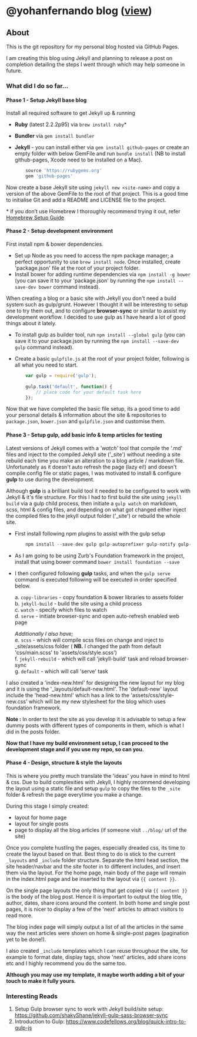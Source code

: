@yohanfernando blog ([view](http://yohanfernando.github.io/))
==================


## About

This is the git repository for my personal blog hosted via GitHub Pages.  

I am creating this blog using Jekyll and planning to release a post on completion detailing the 
steps I went through which may help someone in future.  

### What did I do so far…

#### Phase 1 - Setup Jekyll base blog

Install all required software to get Jekyll up & running  

* **Ruby** (latest 2.2.2p95) via `brew install ruby`*  
* **Bundler** via `gem install bundler`
* **Jekyll** - you can install either via `gem install github-pages` or create an empty folder 
with below GemFile and run `bundle install` (NB to install github-pages, Xcode need 
to be installed on a Mac).  

    ```js
        source 'https://rubygems.org'   
        gem 'github-pages'  
    ```
  
Now create a base Jekyll site using `jekyll new <site-name>` and copy a version of the  above 
GemFile to the root of that project. This is a good time to initialise Git and add 
a README and LICENSE file to the project.


\* if you don’t use Homebrew I thoroughly recommend trying it out, refer 
[Homebrew Setup Guide](http://brew.sh/)


#### Phase 2 - Setup development environment  

First install npm & bower dependencies.  

* Set up Node as you need to access the npm package manager; a perfect opportunity 
to use `brew install node`. Once installed, create 'package.json' file at the root 
of your project folder.  
* Install bower for adding runtime dependencies via `npm install -g bower` (you can save it 
to your 'package.json' by running the `npm install --save-dev bower` command instead).  

When creating a blog or a basic site with Jekyll you don't need a build system such as 
gulp/grunt. However I thought it will be interesting to setup one to try them out, and 
to configure **browser-sync** or similar to assist my development workflow. 
I decided to use gulp as I have heard a lot of good things about it lately.

* To install gulp as builder tool, run `npm install --global gulp` (you can save it to 
your package.json by running the `npm install --save-dev gulp` command instead).
* Create a basic `gulpfile.js` at the root of your project folder, following is all 
what you need to start.  

    ```js
        var gulp = require('gulp');    
            
        gulp.task('default', function() {
            // place code for your default task here
        });
    ```

Now that we have completed the basic file setup, its a good time to add your personal details & 
information about the site & repositories to `package.json`, `bower.json` and `gulpfile.json` 
and customise them.
 

#### Phase 3 - Setup gulp, add basic info & temp articles for testing


Latest versions of Jekyll comes with a *'watch'* tool that compile the '.md' files and inject to 
the compiled Jekyll site ('_site') without needing a site rebuild each time you make an alteration 
to a blog article / markdown file. Unfortunately as it doesn't auto refresh the page (lazy ei!) 
and doesn't compile config file or static pages, I was motivated to install & configure **gulp** 
to use during the development.    

Although **gulp** is a brilliant build tool it needed to be configured to work with Jekyll & it's 
file structure. For this I had to first build the site using `jekyll build` via a 
gulp child process, then initiate a `gulp watch` on markdown, scss, html & config files, 
and depending on what got changed either inject the compiled files to the jekyll 
output folder ('_site') or rebuild the whole site.  

* First install following npm plugins to assist with the gulp setup  

    ```js
        npm install --save-dev gulp gulp-autoprefixer gulp-notify gulp-rename gulp-sass browser-sync  
    ```  

* As I am going to be using Zurb's Foundation framework in the project, install that using 
bower command `bower install foundation --save`  


* I then configured following **gulp** tasks, and when the `gulp serve` command is executed 
following will be executed in order specified below.

    a. `copy-libraries` - copy foundation & bower libraries to assets folder  
    b. `jekyll-build` - build the site using a child process  
    c. `watch` - specify which files to watch  
    d. `serve` - initiate browser-sync and open auto-refresh enabled web page  
    
    *Additionally I also have;*  
    e. `scss` - which will compile scss files on change and inject to _site/assets/css 
    folder ( **NB.**  I changed the path from default 'css/main.scss' to 'assets/css/style.scss')   
    f. `jekyll-rebuild` - which will call 'jekyll-build' task and reload browser-sync  
    g. `default` - which will call 'serve' task  
    

I also created a 'index-new.html' for designing the new layout for my blog and it is using 
the '_layouts/default-new.html'. The 'default-new' layout include the 'head-new.html' which 
has a link to the 'assets/css/style-new.css' which will be my new stylesheet for the blog
which uses foundation framework.  

**Note :** In order to test the site as you develop it is advisable to setup a few dummy 
posts with different types of components in them, which is what I did in the posts folder. 
  
  
  
**Now that I have my build environment setup, I can proceed to the development stage 
and if you use my repo, so can you.**
  
  
#### Phase 4 - Design, structure & style the layouts
    
This is where you pretty much translate the 'ideas' you have in mind to html & css. Due to build 
complexities with Jekyll, I highly recommend developing the layout using a static file and setup 
`gulp` to copy the files to the `_site` folder & refresh the page everytime you make a change. 

During this stage I simply created:  

 * layout for home page  
 * layout for single posts  
 * page to display all the blog articles (if someone visit `../blog/` url of the site)  
 
Once you complete hustling the pages, especially dreaded css, its time to create the layout based 
on that. Best thing to do is stick to the current `_layouts` and `_include` folder structure. 
Separate the html head section, the site header/navbar and the site footer in to different 
includes, and insert them via the layout. For the home page, main body of the page will 
remain in the index.html page and be inserted to the layout via `{{ content }}`. 

On the single page layouts the only thing that get copied via `{{ content }}` is the body of the 
blog post. Hence it is important to output the blog title, author, dates, share icons around the 
content. In both home and single post pages, it is nicer to display a few of the 'next' articles 
to attract visitors to read more.

The blog index page will simply output a list of all the articles in the same way the next 
articles were shown on home & single-post pages (pagination yet to be done!).

I also created `_include` templates which I can reuse throughout the site, for example 
to format date, display tags, show 'next' articles, add share icons etc and I highly recommend 
you do the same too. 
 
**Although you may use my template, it maybe worth adding a bit of your touch to make it 
fully yours.**  
  
  
  
  
### Interesting Reads

1. Setup Gulp browser sync to work with Jekyll 
build/site setup: https://github.com/shakyShane/jekyll-gulp-sass-browser-sync
2. Introduction to Gulp: https://www.codefellows.org/blog/quick-intro-to-gulp-js

  
  
  
  
  
  
  
   